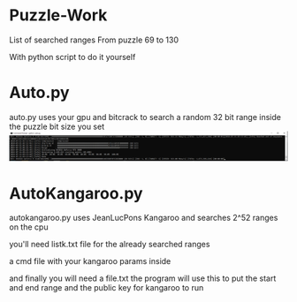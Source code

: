 # Puzzle-Work
List of searched ranges
From puzzle 69 to 130

With python script to do it yourself
# Auto.py
auto.py uses your gpu and bitcrack to search a random 32 bit range inside the puzzle bit size you set
![](Images/bitcrack.PNG)
# AutoKangaroo.py
autokangaroo.py uses JeanLucPons Kangaroo and searches 2^52 ranges on the cpu 

you'll need listk.txt file for the already searched ranges

a cmd file with your kangaroo params inside 

and finally you will need a file.txt the program will use this to put the start and end range and the public key for kangaroo to run


